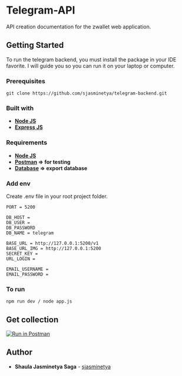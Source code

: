 # Telegram-API
API creation documentation for the zwallet web application.

## Getting Started
To run the telegram backend, you must install the package in your IDE favorite. I will guide you so you can run it on your laptop or computer.

### Prerequisites

```
git clone https://github.com/sjasminetya/telegram-backend.git
```

### Built with
* **[Node JS](https://nodejs.org/en/download/)**
* **[Express JS](http://expressjs.com/en/starter/installing.html)**

### Requirements
* **[Node JS](https://nodejs.org/en/download/)**
* **[Postman](https://www.postman.com/) => for testing**
* **[Database](https://github.com/sjasminetya/telegram-backend/blob/main/telegram.sql) => export database**

### Add env
Create .env file in your root project folder.
```
PORT = 5200

DB_HOST = 
DB_USER = 
DB_PASSWORD
DB_NAME = telegram

BASE_URL = http://127.0.0.1:5200/v1
BASE_URL_IMG = http://127.0.0.1:5200
SECRET_KEY = 
URL_LOGIN = 

EMAIL_USERNAME = 
EMAIL_PASSWORD = 
```

### To run
```
npm run dev / node app.js
```

## Get collection

[![Run in Postman](https://run.pstmn.io/button.svg)](https://app.getpostman.com/run-collection/e21e2d16893cca6177a2)
  
## Author

  * **Shaula Jasminetya Saga** - [sjasminetya](https://github.com/sjasminetya)
